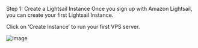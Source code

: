Step 1:
Create a Lightsail Instance
Once you sign up with Amazon Lightsail, you can create your first Lightsail Instance.

Click on ‘Create Instance’ to run your first VPS server.


![image](https://github.com/haneefmohamed/AWS-Projects/assets/159698808/409b0632-5742-43da-9373-9052cd51110e)

